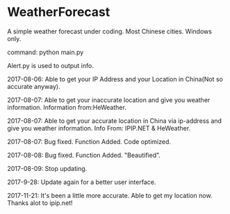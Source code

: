 # WeatherForecast
A simple weather forecast under coding. Most Chinese cities. Windows only.

command: python main.py

Alert.py is used to output info.

2017-08-06: Able to get your IP Address and your Location in China(Not so accurate anyway).

2017-08-07: Able to get your inaccurate location and give you weather information. Information from:HeWeather.

2017-08-07: Able to get your accurate location in China via ip-address and give you weather information. Info From: IPIP.NET & HeWeather.

2017-08-07: Bug fixed. Function Added. Code optimized.

2017-08-08: Bug fixed. Function Added. "Beautified".

2017-08-09: Stop updating.

2017-9-28: Update again for a better user interface.

2017-11-21: It's been a little more accurate. Able to get my location now. Thanks alot to ipip.net!

